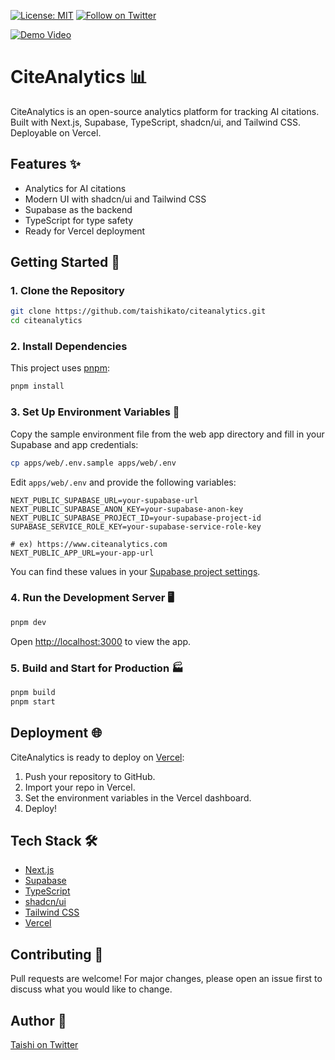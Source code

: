 [![License: MIT](https://img.shields.io/badge/License-MIT-yellow.svg)](./LICENSE)
[![Follow on Twitter](https://img.shields.io/twitter/follow/taishik_?style=social)](https://x.com/taishik_)

[![Demo Video](https://img.youtube.com/vi/EHcOJih-eIA/0.jpg)](https://www.youtube.com/watch?v=EHcOJih-eIA)

# CiteAnalytics 📊

CiteAnalytics is an open-source analytics platform for tracking AI citations. Built with Next.js, Supabase, TypeScript, shadcn/ui, and Tailwind CSS. Deployable on Vercel.

## Features ✨

- Analytics for AI citations
- Modern UI with shadcn/ui and Tailwind CSS
- Supabase as the backend
- TypeScript for type safety
- Ready for Vercel deployment

## Getting Started 🚀

### 1. Clone the Repository

```bash
git clone https://github.com/taishikato/citeanalytics.git
cd citeanalytics
```

### 2. Install Dependencies

This project uses [pnpm](https://pnpm.io/):

```bash
pnpm install
```

### 3. Set Up Environment Variables 🔑

Copy the sample environment file from the web app directory and fill in your Supabase and app credentials:

```bash
cp apps/web/.env.sample apps/web/.env
```

Edit `apps/web/.env` and provide the following variables:

```
NEXT_PUBLIC_SUPABASE_URL=your-supabase-url
NEXT_PUBLIC_SUPABASE_ANON_KEY=your-supabase-anon-key
NEXT_PUBLIC_SUPABASE_PROJECT_ID=your-supabase-project-id
SUPABASE_SERVICE_ROLE_KEY=your-supabase-service-role-key

# ex) https://www.citeanalytics.com
NEXT_PUBLIC_APP_URL=your-app-url
```

You can find these values in your [Supabase project settings](https://app.supabase.com/).

### 4. Run the Development Server 🖥️

```bash
pnpm dev
```

Open [http://localhost:3000](http://localhost:3000) to view the app.

### 5. Build and Start for Production 🏭

```bash
pnpm build
pnpm start
```

## Deployment 🌐

CiteAnalytics is ready to deploy on [Vercel](https://vercel.com/):

1. Push your repository to GitHub.
2. Import your repo in Vercel.
3. Set the environment variables in the Vercel dashboard.
4. Deploy!

## Tech Stack 🛠️

- [Next.js](https://nextjs.org/)
- [Supabase](https://supabase.com/)
- [TypeScript](https://www.typescriptlang.org/)
- [shadcn/ui](https://ui.shadcn.com/)
- [Tailwind CSS](https://tailwindcss.com/)
- [Vercel](https://vercel.com/)

## Contributing 🤝

Pull requests are welcome! For major changes, please open an issue first to discuss what you would like to change.

## Author 👤

[Taishi on Twitter](https://x.com/taishik_)
